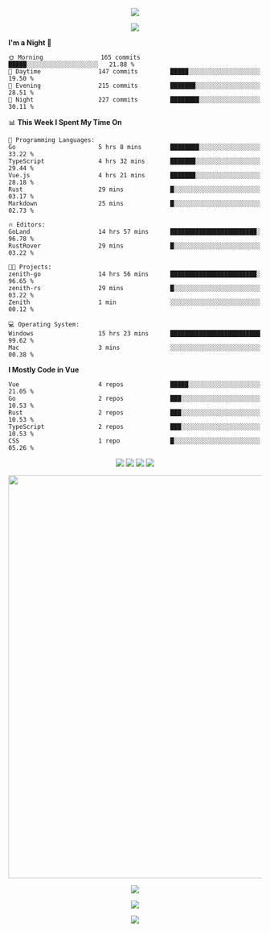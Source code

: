 <!-- https://github.com/kyechan99/capsule-render -->
<p align="center">
<img src="https://capsule-render.vercel.app/api?type=waving&color=timeGradient&height=300&&section=header&text=HELLO%20THERE!&fontSize=90&fontAlign=50&fontAlignY=30&desc=I%20am%20KinLeoapple!&descAlign=50&descSize=30&descAlignY=60&animation=twinkling" />
</p>

<!-- https://github.com/DenverCoder1/readme-typing-svg -->
<p align="center">
<img src="https://readme-typing-svg.demolab.com?font=Orbitron&size=25&pause=1000&center=true&vCenter=true&random=false&width=600&lines=I+am+super+obsessed+with+programming!;Well+...+Maybe+not+..." />
</p>

<!-- https://github.com/anmol098/waka-readme-stats -->
<!--START_SECTION:waka-->
**I'm a Night 🦉** 

```text
🌞 Morning                165 commits         █████░░░░░░░░░░░░░░░░░░░░   21.88 % 
🌆 Daytime                147 commits         █████░░░░░░░░░░░░░░░░░░░░   19.50 % 
🌃 Evening                215 commits         ███████░░░░░░░░░░░░░░░░░░   28.51 % 
🌙 Night                  227 commits         ████████░░░░░░░░░░░░░░░░░   30.11 % 
```


📊 **This Week I Spent My Time On** 

```text
💬 Programming Languages: 
Go                       5 hrs 8 mins        ████████░░░░░░░░░░░░░░░░░   33.22 % 
TypeScript               4 hrs 32 mins       ███████░░░░░░░░░░░░░░░░░░   29.44 % 
Vue.js                   4 hrs 21 mins       ███████░░░░░░░░░░░░░░░░░░   28.18 % 
Rust                     29 mins             █░░░░░░░░░░░░░░░░░░░░░░░░   03.17 % 
Markdown                 25 mins             █░░░░░░░░░░░░░░░░░░░░░░░░   02.73 % 

🔥 Editors: 
GoLand                   14 hrs 57 mins      ████████████████████████░   96.78 % 
RustRover                29 mins             █░░░░░░░░░░░░░░░░░░░░░░░░   03.22 % 

🐱‍💻 Projects: 
zenith-go                14 hrs 56 mins      ████████████████████████░   96.65 % 
zenith-rs                29 mins             █░░░░░░░░░░░░░░░░░░░░░░░░   03.22 % 
Zenith                   1 min               ░░░░░░░░░░░░░░░░░░░░░░░░░   00.12 % 

💻 Operating System: 
Windows                  15 hrs 23 mins      █████████████████████████   99.62 % 
Mac                      3 mins              ░░░░░░░░░░░░░░░░░░░░░░░░░   00.38 % 
```

**I Mostly Code in Vue** 

```text
Vue                      4 repos             █████░░░░░░░░░░░░░░░░░░░░   21.05 % 
Go                       2 repos             ███░░░░░░░░░░░░░░░░░░░░░░   10.53 % 
Rust                     2 repos             ███░░░░░░░░░░░░░░░░░░░░░░   10.53 % 
TypeScript               2 repos             ███░░░░░░░░░░░░░░░░░░░░░░   10.53 % 
CSS                      1 repo              █░░░░░░░░░░░░░░░░░░░░░░░░   05.26 % 
```




<!--END_SECTION:waka-->

<!-- https://github.com/badges/shields -->
<p align="center">
<a href="https://github.com/KinLeoapple"><img src="https://img.shields.io/badge/GitHub-KinLeoapple-blue?logo=github" /></a>
<a href="https://space.bilibili.com/77531961"><img src="https://img.shields.io/badge/哔哩哔哩-巷陌雨季-pink?logo=bilibili" /></a>
<img src="https://img.shields.io/badge/QQ-996711203-green?logo=tencentqq" />
<!-- https://github.com/antonkomarev/github-profile-views-counter -->
<img src="https://komarev.com/ghpvc/?username=KinLeoapple&abbreviated=true&color=yellow" />
</p>

<!-- https://github.com/Ashutosh00710/github-readme-activity-graph -->
<p align="center">
  <img width="800" src="https://github-readme-activity-graph.vercel.app/graph?username=Kinleoapple&theme=github-compact&hide_border=true&area=true" />
</p>

<p align="center">
<img align="center" src="https://github-readme-stats.vercel.app/api/top-langs/?username=Kinleoapple&theme=transparent&hide_border=true&layout=donut-vertical&langs_count=6" />
</p>

<p align="center">
  <a href="https://skillicons.dev">
    <img src="https://skillicons.dev/icons?i=electron,flutter,go,html,java,js,kotlin,ktor,mongodb,py,react,vue,spring,sqlite,mysql" />
  </a>
</p>

<!-- https://github.com/kyechan99/capsule-render -->
<p align="center">
<img src="https://capsule-render.vercel.app/api?type=waving&color=timeGradient&height=300&&section=footer&text=THE%20END!&fontSize=90&fontAlign=50&fontAlignY=70&desc=Enjoy%20your%20journey%20of%20coding!&descAlign=50&descSize=30&descAlignY=40&animation=twinkling" />
</p>
